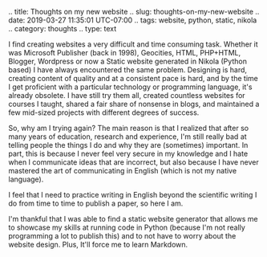 .. title: Thoughts on my new website
.. slug: thoughts-on-my-new-website
.. date: 2019-03-27 11:35:01 UTC-07:00
.. tags: website, python, static, nikola
.. category: thoughts
.. type: text

I find creating websites a very difficult and time consuming task. Whether it was Microsoft Publisher (back in 1998), Geocities, HTML, PHP+HTML, Blogger, Wordpress or now a Static website generated in Nikola (Python based) I have always encountered the same problem. Designing is hard, creating content of quality and at a consistent pace is hard, and by the time I get proficient with a particular technology or programming language, it's already obsolete. I have still try them all, created countless websites for courses I taught, shared a fair share of nonsense in blogs, and maintained a few mid-sized projects with different degrees of success.

So, why am I trying again? The main reason is that I realized that after so many years of education, research and experience, I'm still really bad at telling people the things I do and why they are (sometimes) important. In part, this is because I never feel very secure in my knowledge and I hate when I communicate ideas that are incorrect, but also because I have never mastered the art of communicating in English (which is not my native language).

I feel that I need to practice writing in English beyond the scientific writing I do from time to time to publish a paper, so here I am.

I'm thankful that I was able to find a static website generator that allows me to showcase my skills at running code in Python (because I'm not really programming a lot to publish this) and to not have to worry about the website design. Plus, It'll force me to learn Markdown.
